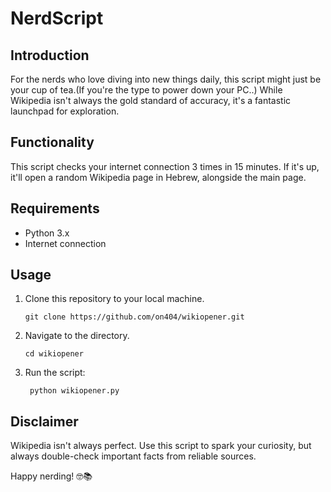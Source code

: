 # NerdScript

## Introduction

For the nerds who love diving into new things daily, this script might just be your cup of tea.(If you're the type to power down your PC..) While Wikipedia isn't always the gold standard of accuracy, it's a fantastic launchpad for exploration.

## Functionality

This script checks your internet connection 3 times in 15 minutes. If it's up, it'll open a random Wikipedia page in Hebrew, alongside the main page.

## Requirements

- Python 3.x
- Internet connection

## Usage

1. Clone this repository to your local machine.
   ```
   git clone https://github.com/on404/wikiopener.git
   ```
2. Navigate to the directory.
    ```
    cd wikiopener
    ```
3. Run the script:
   ```
    python wikiopener.py
   ```
## Disclaimer

Wikipedia isn't always perfect. Use this script to spark your curiosity, but always double-check important facts from reliable sources.

Happy nerding! 🤓📚


